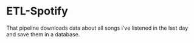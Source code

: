 # ETL-Spotify
That pipeline downloads data about all songs i've listened in the last day and save them in a database.
